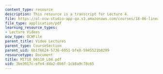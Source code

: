 ```yaml
---
content_type: resource
description: This resource is a transcript for Lecture 4.
file: https://ol-ocw-studio-app-qa.s3.amazonaws.com/courses/18-06-linear-algebra-spring-2010/3be3017cefe4dda20b6f1cb8a9c78c65_MIT18_06S10_L04.pdf
file_type: application/pdf
learning_resource_types:
- Lecture Videos
ocw_type: OCWFile
parent_title: Video Lectures
parent_type: CourseSection
parent_uid: 6b1f6624-5736-6951-bfe8-5945521b0299
resourcetype: Document
title: MIT18_06S10_L04.pdf
uid: 3be3017c-efe4-dda2-0b6f-1cb8a9c78c65
---
```

